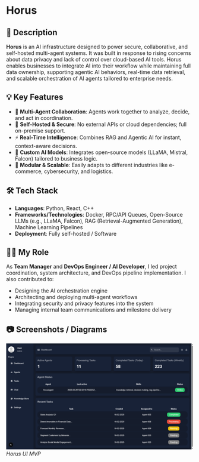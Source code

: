 # Horus

## 🔧 Description

**Horus** is an AI infrastructure designed to power secure, collaborative, and self-hosted multi-agent systems. It was built in response to rising concerns about data privacy and lack of control over cloud-based AI tools. Horus enables businesses to integrate AI into their workflow while maintaining full data ownership, supporting agentic AI behaviors, real-time data retrieval, and scalable orchestration of AI agents tailored to enterprise needs.

## 💡 Key Features

* 🔄 **Multi-Agent Collaboration**: Agents work together to analyze, decide, and act in coordination.
* 🔐 **Self-Hosted & Secure**: No external APIs or cloud dependencies; full on-premise support.
* ⚡ **Real-Time Intelligence**: Combines RAG and Agentic AI for instant, context-aware decisions.
* 🧠 **Custom AI Models**: Integrates open-source models (LLaMA, Mistral, Falcon) tailored to business logic.
* 🧩 **Modular & Scalable**: Easily adapts to different industries like e-commerce, cybersecurity, and logistics.

## 🛠️ Tech Stack

* **Languages**: Python, React, C++
* **Frameworks/Technologies**: Docker, RPC/API Queues, Open-Source LLMs (e.g., LLaMA, Falcon), RAG (Retrieval-Augmented Generation), Machine Learning Pipelines
* **Deployment**: Fully self-hosted / Software

## 👨‍💻 My Role

As **Team Manager** and **DevOps Engineer / AI Developer**, I led project coordination, system architecture, and DevOps pipeline implementation. I also contributed to:

* Designing the AI orchestration engine
* Architecting and deploying multi-agent workflows
* Integrating security and privacy features into the system
* Managing internal team communications and milestone delivery

## 📷 Screenshots / Diagrams

![Screenshots UI MVP](assets/horus-UI_MVP.png)
*Horus UI MVP*
